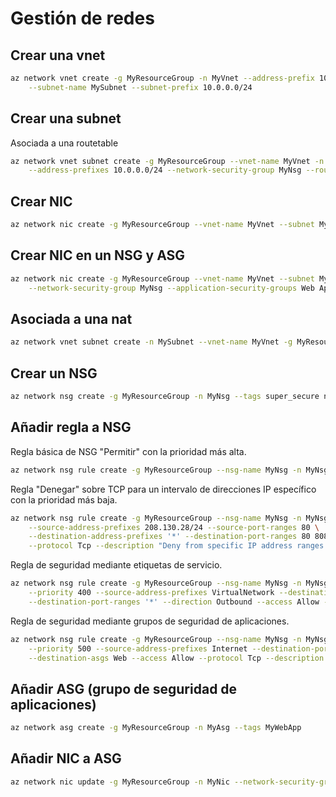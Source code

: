 # Gestión de redes

## Crear una vnet

```bash
az network vnet create -g MyResourceGroup -n MyVnet --address-prefix 10.0.0.0/16 \
    --subnet-name MySubnet --subnet-prefix 10.0.0.0/24
```

## Crear una subnet

Asociada a una routetable

```bash
az network vnet subnet create -g MyResourceGroup --vnet-name MyVnet -n MySubnet \
    --address-prefixes 10.0.0.0/24 --network-security-group MyNsg --route-table MyRouteTable
```

## Crear NIC

```bash
az network nic create -g MyResourceGroup --vnet-name MyVnet --subnet MySubnet -n MyNic
```

## Crear NIC en un NSG y ASG

```bash
az network nic create -g MyResourceGroup --vnet-name MyVnet --subnet MySubnet -n MyNic \
    --network-security-group MyNsg --application-security-groups Web App
```

## Asociada a una nat

```bash
az network vnet subnet create -n MySubnet --vnet-name MyVnet -g MyResourceGroup --nat-gateway MyNatGateway --address-prefixes "10.0.0.0/21"
```

## Crear un NSG

```bash
az network nsg create -g MyResourceGroup -n MyNsg --tags super_secure no_80 no_22
```

## Añadir regla a NSG

Regla básica de NSG "Permitir" con la prioridad más alta.

```bash
az network nsg rule create -g MyResourceGroup --nsg-name MyNsg -n MyNsgRule --priority 100
```

Regla "Denegar" sobre TCP para un intervalo de direcciones IP específico con la prioridad más baja.

```bash
az network nsg rule create -g MyResourceGroup --nsg-name MyNsg -n MyNsgRule --priority 4096 \
    --source-address-prefixes 208.130.28/24 --source-port-ranges 80 \
    --destination-address-prefixes '*' --destination-port-ranges 80 8080 --access Deny \
    --protocol Tcp --description "Deny from specific IP address ranges on 80 and 8080."
```

Regla de seguridad mediante etiquetas de servicio.

```bash
az network nsg rule create -g MyResourceGroup --nsg-name MyNsg -n MyNsgRuleWithTags \
    --priority 400 --source-address-prefixes VirtualNetwork --destination-address-prefixes Storage \
    --destination-port-ranges '*' --direction Outbound --access Allow --protocol Tcp --description "Allow VirtualNetwork to Storage."
```

Regla de seguridad mediante grupos de seguridad de aplicaciones.

```bash
az network nsg rule create -g MyResourceGroup --nsg-name MyNsg -n MyNsgRuleWithAsg \
    --priority 500 --source-address-prefixes Internet --destination-port-ranges 80 8080 \
    --destination-asgs Web --access Allow --protocol Tcp --description "Allow Internet to Web ASG on ports 80,8080."
```

## Añadir ASG (grupo de seguridad de aplicaciones)

```bash
az network asg create -g MyResourceGroup -n MyAsg --tags MyWebApp
```

## Añadir NIC a ASG

```bash
az network nic update -g MyResourceGroup -n MyNic --network-security-group MyAsg
```
